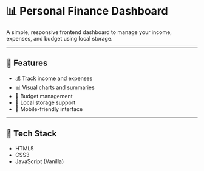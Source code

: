 # 📊 Personal Finance Dashboard

A simple, responsive frontend dashboard to manage your income, expenses, and budget using local storage.

---

## 🚀 Features

- 💰 Track income and expenses
- 📊 Visual charts and summaries
- 📁 Budget management
- 💾 Local storage support
- 📱 Mobile-friendly interface

---

## 🔧 Tech Stack

- HTML5
- CSS3
- JavaScript (Vanilla)

